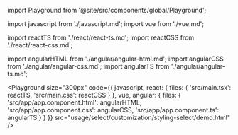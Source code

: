 import Playground from '@site/src/components/global/Playground';

import javascript from './javascript.md';
import vue from './vue.md';

import reactTS from './react/react-ts.md';
import reactCSS from './react/react-css.md';

import angularHTML from './angular/angular-html.md';
import angularCSS from './angular/angular-css.md';
import angularTS from './angular/angular-ts.md';

<Playground
  size="300px"
  code={{
    javascript,
    react: {
      files: {
        'src/main.tsx': reactTS,
        'src/main.css': reactCSS
      }
    },
    vue,
    angular: {
      files: {
        'src/app/app.component.html': angularHTML,
        'src/app/app.component.css': angularCSS,
        'src/app/app.component.ts': angularTS
      }
    }
  }}
  src="usage/select/customization/styling-select/demo.html"
/>